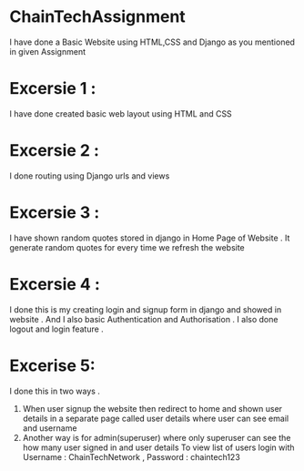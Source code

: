 # ChainTechAssignment

I have done a Basic Website using HTML,CSS and Django as you mentioned in given Assignment 

# Excersie 1 :
I have done created basic web layout using HTML and CSS 

# Excersie 2 :
I done routing using Django urls and views 

# Excersie 3 :
I have shown random quotes stored in django in Home Page of Website . It generate random quotes for every time we refresh the website

# Excersie 4 :
I done this is my creating login and signup form in django and showed in website . And I also basic Authentication  and Authorisation  .
I also done logout and login feature .

# Excerise 5:
I done this in two ways .
1. When user signup the website then redirect to home and shown user details in a separate page called user details where user can see email and username
2. Another way is for admin(superuser) where only superuser can see the how many user signed in and user details
To view list of users login with Username : ChainTechNetwork  , Password : chaintech123
 

